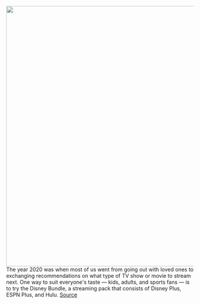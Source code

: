 <img src='https://cdn.vox-cdn.com/thumbor/2yAPfRHbFknyI0YCjF_27JBPpM8=/0x0:2040x1360/1200x800/filters:focal(857x517:1183x843)/cdn.vox-cdn.com/uploads/chorus_image/image/68565587/acastro_190411_1777_Disney_Streaming_0001.0.0.jpg' width='700px' /><br/>
The year 2020 was when most of us went from going out with loved ones to exchanging recommendations on what type of TV show or movie to stream next. One way to suit everyone's taste — kids, adults, and sports fans — is to try the Disney Bundle, a streaming pack that consists of Disney Plus, ESPN Plus, and Hulu.
<a href='https://www.theverge.com/22178393/disney-plus-hulu-espn-plus-best-shows-movies-recommendations'> Source <a/>